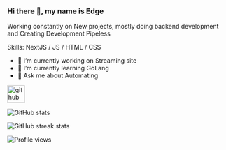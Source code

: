 ### Hi there 👋, my name is Edge
Working constantly on New projects, mostly doing backend development and Creating Development Pipeless

Skills: NextJS /  JS / HTML / CSS

- 🔭 I’m currently working on Streaming site 
- 🌱 I’m currently learning GoLang 
- 💬 Ask me about Automating 


[<img src='https://cdn.jsdelivr.net/npm/simple-icons@3.0.1/icons/github.svg' alt='github' height='40'>](https://github.com/edgehub-cloud)  

![GitHub stats](https://github-readme-stats.vercel.app/api?username=edgehub-cloud&show_icons=true&count_private=true)  

![GitHub streak stats](https://github-readme-streak-stats.herokuapp.com/?user=edgehub-cloud)  

![Profile views](https://gpvc.arturio.dev/edgehub-cloud)  
